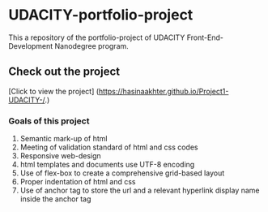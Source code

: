 #  UDACITY-portfolio-project

  This a repository of the portfolio-project of UDACITY Front-End-Development Nanodegree program.
## Check out the project
[Click  to view the project]
(https://hasinaakhter.github.io/Project1-UDACITY-/.)
### Goals of this project
1. Semantic mark-up of html 
2. Meeting of validation standard of html and css codes
3. Responsive web-design
4. html templates and documents use UTF-8 encoding
5. Use of flex-box to create a comprehensive grid-based layout
6. Proper indentation of html and css
7. Use of anchor tag to store the url and a relevant hyperlink display name inside the anchor tag

